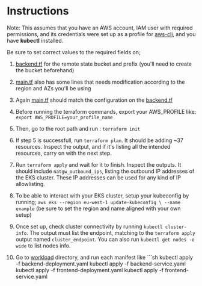 # Instructions
Note: This assumes that you have an AWS account, IAM user with required permissions, and its credentials were set up as a profile for [aws-cli](https://docs.aws.amazon.com/cli/latest/userguide/getting-started-quickstart.html#getting-started-quickstart-new-command), and you have **kubectl** installed.

Be sure to set correct values to the required fields on;

1. [backend.tf](backend.tf) for the remote state bucket and prefix (you'll need to create the bucket beforehand)
2. [main.tf](main.tf#L3-L6) also has some lines that needs modification according to the region and AZs you'll be using
3. Again [main.tf](main.tf#L19-21) should match the configuration on the [backend.tf](backend.tf)
4. Before running the terraform commands, export your AWS_PROFILE like:
`export AWS_PROFILE=your_profile_name`

5. Then, go to the root path and run : `terraform init`
6. If step 5 is successfull, run `terraform plan`. It should be adding ~37 resources. Inspect the output, and if it's listing all the intended resources, carry on with the next step.
7. Run `terraform apply` and wait for it to finish. Inspect the outputs. It should include `natgw_outbound_ips`, listing the outbound IP addresses of the EKS cluster. These IP addresses can be used for any kind of IP allowlisting.
8. To be able to interact with your EKS cluster, setup your kubeconfig by running;
`aws eks --region eu-west-1 update-kubeconfig \
    --name example` (be sure to set the region and name aligned with your own setup)
9. Once set up, check cluster connectivity by running `kubectl cluster-info`. The output must list the endpoint, matching to the `terraform apply` output named `cluster_endpoint`. You can also run `kubectl get nodes -o wide` to list nodes info.
10. Go to [workload](./workload/) directory, and run each manifest like ```sh
kubectl apply -f backend-deployment.yaml
kubectl apply -f backend-service.yaml
kubectl apply -f frontend-deployment.yaml
kubectl apply -f frontend-service.yaml
```

